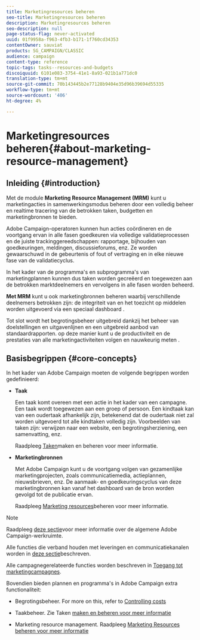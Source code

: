```yaml
---
title: Marketingresources beheren
seo-title: Marketingresources beheren
description: Marketingresources beheren
seo-description: null
page-status-flag: never-activated
uuid: 01f9958a-f963-4fb3-b171-1f760cd34353
contentOwner: sauviat
products: SG_CAMPAIGN/CLASSIC
audience: campaign
content-type: reference
topic-tags: tasks--resources-and-budgets
discoiquuid: 6101e083-3754-41e1-8a93-021b1a771dc0
translation-type: tm+mt
source-git-commit: 70b143445b2e77128b9404e35d96b39694d55335
workflow-type: tm+mt
source-wordcount: '406'
ht-degree: 4%

---
```



# Marketingresources beheren{#about-marketing-resource-management}

## Inleiding {#introduction}

Met de module **Marketing Resource Management (MRM)** kunt u marketingacties in samenwerkingsmodus beheren door een volledig beheer en realtime tracering van de betrokken taken, budgetten en marketingbronnen te bieden.

Adobe Campaign-operatoren kunnen hun acties coördineren en de voortgang ervan in alle fasen goedkeuren via volledige validatieprocessen en de juiste trackinggereedschappen: rapportage, bijhouden van goedkeuringen, meldingen, discussieforums, enz. Ze worden gewaarschuwd in de gebeurtenis of fout of vertraging en in elke nieuwe fase van de validatiecyclus.

In het kader van de programma&#39;s en subprogramma&#39;s van marketingplannen kunnen dus taken worden gecreëerd en toegewezen aan de betrokken marktdeelnemers en vervolgens in alle fasen worden beheerd.

**Met MRM** kunt u ook marketingbronnen beheren waarbij verschillende deelnemers betrokken zijn: de integriteit van en het toezicht op middelen worden uitgevoerd via een speciaal dashboard .

Tot slot wordt het begrotingsbeheer uitgebreid dankzij het beheer van doelstellingen en uitgavenlijnen en een uitgebreid aanbod van standaardrapporten. op deze manier kunt u de productiviteit en de prestaties van alle marketingactiviteiten volgen en nauwkeurig meten .

## Basisbegrippen {#core-concepts}

In het kader van Adobe Campaign moeten de volgende begrippen worden gedefinieerd:

* **Taak**

   Een taak komt overeen met een actie in het kader van een campagne. Een taak wordt toegewezen aan een groep of persoon. Een kindtaak kan van een oudertaak afhankelijk zijn, betekenend dat de oudertaak niet zal worden uitgevoerd tot alle kindtaken volledig zijn. Voorbeelden van taken zijn: verwijzen naar een website, een begrotingsherziening, een samenvatting, enz.

   Raadpleeg [Taken](../../campaign/using/creating-and-managing-tasks.md)maken en beheren voor meer informatie.

* **Marketingbronnen**

   Met Adobe Campaign kunt u de voortgang volgen van gezamenlijke marketingprojecten, zoals communicatiemedia, actieplannen, nieuwsbrieven, enz. De aanmaak- en goedkeuringscyclus van deze marketingbronnen kan vanaf het dashboard van de bron worden gevolgd tot de publicatie ervan.

   Raadpleeg [Marketing resources](../../campaign/using/managing-marketing-resources.md)beheren voor meer informatie.

>[!NOTE]
>
>Raadpleeg [deze sectie](../../platform/using/adobe-campaign-workspace.md)voor meer informatie over de algemene Adobe Campaign-werkruimte.
>  
>Alle functies die verband houden met leveringen en communicatiekanalen worden in [deze sectie](../../delivery/using/steps-about-delivery-creation-steps.md)beschreven.
>
>Alle campagnegerelateerde functies worden beschreven in [Toegang tot marketingcampagnes](../../campaign/using/accessing-marketing-campaigns.md).

Bovendien bieden plannen en programma&#39;s in Adobe Campaign extra functionaliteit:

* Begrotingsbeheer. For more on this, refer to [Controlling costs](../../campaign/using/controlling-costs.md)

* Taakbeheer. Zie Taken [maken en beheren voor meer informatie](../../campaign/using/creating-and-managing-tasks.md)

* Marketing resource management. Raadpleeg [Marketing Resources beheren voor meer informatie](../../campaign/using/managing-marketing-resources.md)

